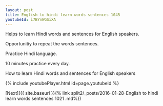 ```yaml
---
layout: post
title: English to hindi learn words sentences 1045 
youtubeId: i7BYnWGSiXA
---
```

 
 
Helps to learn Hindi words and sentences for English speakers.

Opportunitiy to repeat the words sentences. 

Practice Hindi language. 
 
10 minutes practice every day. 
 
How to learn Hindi words and sentences for English speakers 
 
{% include youtubePlayer.html id=page.youtubeId %}
 
 
[Next]({{ site.baseurl }}{% link  split2/_posts/2016-01-28-English to hindi learn words sentences 1021 .md%})
 
